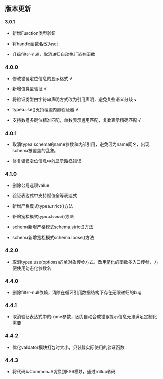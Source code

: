 ## 版本更新

#### 3.0.1

* 新增Function类型验证

* 将handle函数名改为set

* 升级filter-null，取消递归自动执行嵌套函数

### 4.0.0

* 修改错误定位信息的显示格式 √ 

* 新增值类型验证 √

* 将验证类型由字符串声明方式改为引用声明，避免某些语义分歧 √

* typea.use()支持覆盖内置验证器 √

* 支持数组多键位精准匹配，单数表示通用匹配，复数表示精确匹配 √


### 4.0.1

* 取消typea.schema的name参数和内部引用，避免因为name同名，出现schema被覆盖的乱象。

* 修复错误定位信息中的显示路径错误

### 4.1.0

* 删除公用选项value

* 验证表达式中支持赋值全等表达式

* 新增严格模式typea.strict()方法

* 新增宽松模式typea.loose()方法

* schema新增严格模式schema.strict()方法

* schema新增宽松模式schema.loose()方法

### 4.2.0

* 取消typea.use(options)的单对象传参方式，改用简化的函数多入口传参，方便使用动态化参数名

### 4.4.0

* 删除filter-null依赖，消除在循环引用数据结构下存在无限递归的bug

### 4.4.1

* 取消验证表达式中的name参数，因为自动合成错误提示信息无法满足定制化需要

### 4.4.2

* 优化validator模块打包时大小，只装载实际使用的验证函数

### 4.4.3

* 将代码从CommonJS切换到ES6模块，通过rollup转码